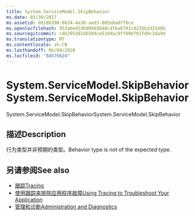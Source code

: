 ```yaml
---
title: System.ServiceModel.SkipBehavior
ms.date: 03/30/2017
ms.assetid: dd18b390-0624-4a38-aad3-802e8a07f6ce
ms.openlocfilehash: 953a6e92db90565048cdfba6f91c8235b3d2548b
ms.sourcegitcommit: cdb295dd1db589ce5169ac9ff096f01fd0c2da9d
ms.translationtype: MT
ms.contentlocale: zh-CN
ms.lasthandoff: 06/09/2020
ms.locfileid: "84576624"
---
```

# <a name="systemservicemodelskipbehavior"></a><span data-ttu-id="d8ad1-102">System.ServiceModel.SkipBehavior</span><span class="sxs-lookup"><span data-stu-id="d8ad1-102">System.ServiceModel.SkipBehavior</span></span>
<span data-ttu-id="d8ad1-103">System.ServiceModel.SkipBehavior</span><span class="sxs-lookup"><span data-stu-id="d8ad1-103">System.ServiceModel.SkipBehavior</span></span>  
  
## <a name="description"></a><span data-ttu-id="d8ad1-104">描述</span><span class="sxs-lookup"><span data-stu-id="d8ad1-104">Description</span></span>  
 <span data-ttu-id="d8ad1-105">行为类型并非预期的类型。</span><span class="sxs-lookup"><span data-stu-id="d8ad1-105">Behavior type is not of the expected type.</span></span>  
  
## <a name="see-also"></a><span data-ttu-id="d8ad1-106">另请参阅</span><span class="sxs-lookup"><span data-stu-id="d8ad1-106">See also</span></span>

- [<span data-ttu-id="d8ad1-107">跟踪</span><span class="sxs-lookup"><span data-stu-id="d8ad1-107">Tracing</span></span>](index.md)
- [<span data-ttu-id="d8ad1-108">使用跟踪来排除应用程序故障</span><span class="sxs-lookup"><span data-stu-id="d8ad1-108">Using Tracing to Troubleshoot Your Application</span></span>](using-tracing-to-troubleshoot-your-application.md)
- [<span data-ttu-id="d8ad1-109">管理和诊断</span><span class="sxs-lookup"><span data-stu-id="d8ad1-109">Administration and Diagnostics</span></span>](../index.md)
